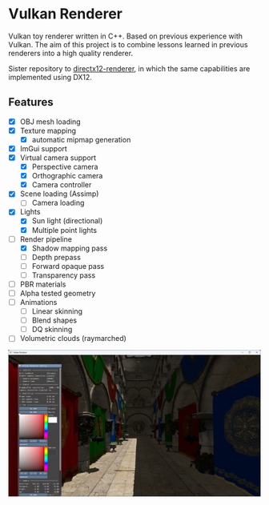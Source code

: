 # Vulkan Renderer

Vulkan toy renderer written in C++. Based on previous experience with Vulkan.
The aim of this project is to combine lessons learned in previous renderers into a high quality renderer.

Sister repository to [directx12-renderer](https://github.com/nemjit001/directx12-renderer), in which the same capabilities are implemented using DX12.

## Features

- [X] OBJ mesh loading
- [X] Texture mapping
	- [X] automatic mipmap generation
- [X] ImGui support
- [X] Virtual camera support
	- [X] Perspective camera
	- [X] Orthographic camera
	- [X] Camera controller
- [X] Scene loading (Assimp)
	- [ ] Camera loading
- [X] Lights
	- [X] Sun light (directional)
	- [X] Multiple point lights
- [ ] Render pipeline
	- [X] Shadow mapping pass
	- [ ] Depth prepass
	- [ ] Forward opaque pass
	- [ ] Transparency pass
- [ ] PBR materials
- [ ] Alpha tested geometry
- [ ] Animations
	- [ ] Linear skinning
	- [ ] Blend shapes
	- [ ] DQ skinning
- [ ] Volumetric clouds (raymarched)

![A sample image that was rendered using Vulkan renderer](render_sample.png?raw=true "Render Sample")

